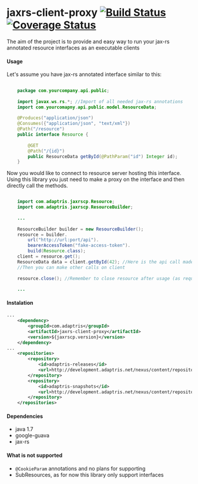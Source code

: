 jaxrs-client-proxy [![Build Status](https://travis-ci.org/adaptris/jaxrs-client-proxy.svg?branch=develop)](https://travis-ci.org/adaptris/jaxrs-client-proxy) [![Coverage Status](https://coveralls.io/repos/github/adaptris/jaxrs-client-proxy/badge.svg)](https://coveralls.io/github/adaptris/jaxrs-client-proxy)
======
The aim of the project is to provide and easy way to run your jax-rs annotated resource interfaces as an executable clients

#### Usage

Let's assume you have jax-rs annotated interface similar to this:
```java
	
	package com.yourcompany.api.public;
	
	import javax.ws.rs.*; //Import of all needed jax-rs annotations
	import com.yourcomapny.api.public.model.ResourceData;
	
	@Produces("application/json")
	@Consumes({"application/json", "text/xml"})
	@Path("/resource")
	public interface Resource {
	
		@GET
		@Path("/{id}")
		public ResourceData getById(@PathParam("id") Integer id);
	}
```

Now you would like to connect to resource server hosting this interface. Using this library you just need to make a proxy on the interface and then directly call the methods.

```java

	import com.adaptris.jaxrscp.Resource;
	import com.adaptris.jaxrscp.ResourceBuilder;
	
	...
	
	ResourceBuilder builder = new ResourceBuilder();
	resource = builder.
		url("http://url:port/api").
		bearerAccessToken("fake-access-token").
		build(Resource.class);
	client = resource.get();
	ResourceData data = client.getById(42); //Here is the api call made - GET http://url:port/api/resource/42
	//Then you can make other calls on client
	
	resource.close(); //Remember to close resource after usage (as required by jax-rs client specification)
		
	...

```

#### Instalation

```xml
...
	<dependency>
		<groupId>com.adaptris</groupId>
		<artifactId>jaxrs-client-proxy</artifactId>
		<version>${jaxrscp.version}</version>
	</dependency>
...
    <repositories>
        <repository>
            <id>adaptris-releases</id>
            <url>http://development.adaptris.net/nexus/content/repositories/releases</url>
        </repository>
        <repository>
            <id>adaptris-snapshots</id>
            <url>http://development.adaptris.net/nexus/content/repositories/snapshots</url>
        </repository>
	</repositories>
```

#### Dependencies
- java 1.7
- google-guava
- jax-rs

#### What is not supported
- `@CookieParam` annotations and no plans for supporting
- SubResources, as for now this library only support interfaces
